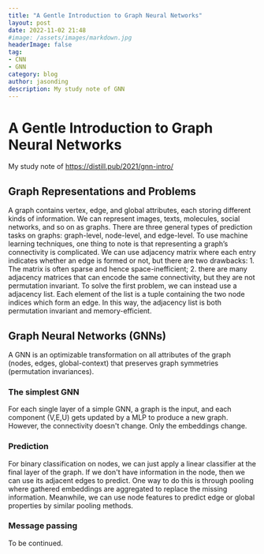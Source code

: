 ```yaml
---
title: "A Gentle Introduction to Graph Neural Networks"
layout: post
date: 2022-11-02 21:48
#image: /assets/images/markdown.jpg
headerImage: false
tag:
- CNN
- GNN
category: blog
author: jasonding
description: My study note of GNN
---
```


# A Gentle Introduction to Graph Neural Networks

My study note of https://distill.pub/2021/gnn-intro/

## Graph Representations and Problems

A graph contains vertex, edge, and global attributes, each storing different kinds of information. We can represent images, texts, molecules, social networks, and so on as graphs. There are three general types of prediction tasks on graphs: graph-level, node-level, and edge-level. To use machine learning techniques, one thing to note is that representing a graph’s connectivity is complicated. We can use adjacency matrix where each entry indicates whether an edge is formed or not, but there are two drawbacks: 1. The matrix is often sparse and hence space-inefficient; 2. there are many adjacency matrices that can encode the same connectivity, but they are not permutation invariant. To solve the first problem, we can instead use a adjacency list. Each element of the list is a tuple containing the two node indices which form an edge. In this way, the adjacency list is both permutation invariant and memory-efficient.



## Graph Neural Networks (GNNs)

 A GNN is an optimizable transformation on all attributes of the graph (nodes, edges, global-context) that preserves graph symmetries (permutation invariances). 

### The simplest GNN

For each single layer of a simple GNN, a graph is the input, and each component (V,E,U) gets updated by a MLP to produce a new graph. However, the connectivity doesn't change. Only the embeddings change. 

### Prediction

For binary classification on nodes, we can just apply a linear classifier at the final layer of the graph. If we don't have information in the node, then we can use its adjacent edges to predict. One way to do this is through pooling where gathered embeddings are aggregated to replace the missing information. Meanwhile, we can use node features to predict edge or global properties by similar pooling methods. 

### Message passing

To be continued.
